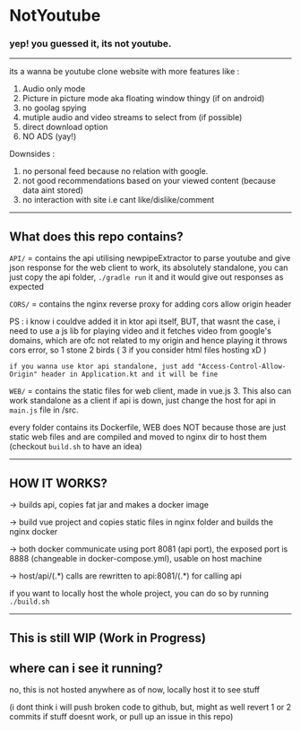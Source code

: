 # NotYoutube
### yep! you guessed it, its not youtube.
-------

its a wanna be youtube clone website with more features like :
1. Audio only mode
2. Picture in picture mode aka floating window thingy (if on android)
3. no goolag spying
4. mutiple audio and video streams to select from (if possible)
5. direct download option
6. NO ADS (yay!)

Downsides :
1. no personal feed because no relation with google.
2. not good recommendations based on your viewed content (because data aint stored)
3. no interaction with site i.e cant like/dislike/comment

----
## What does this repo contains?
`API/` = contains the api utilising newpipeExtractor to parse youtube and give json response for the web client to work,
its absolutely standalone, you can just copy the api folder, `./gradle run` it and it would give out responses as expected

`CORS/` = contains the nginx reverse proxy for adding cors allow origin header

PS : i know i couldve added it in ktor api itself, BUT, that wasnt the case, i need to use a js lib for playing video and it fetches video from google's domains, which are ofc not related to my origin and hence playing it throws cors error, so 1 stone 2 birds ( 3 if you consider html files hosting xD )

`if you wanna use ktor api standalone, just add "Access-Control-Allow-Origin" header in Application.kt and it will be fine`

`WEB/` = contains the static files for web client, made in vue.js 3. This also can work standalone as a client if api is down, just change the host for api in `main.js` file in /src.

every folder contains its Dockerfile, WEB does NOT because those are just static web files and are compiled and moved to nginx dir to host them (checkout `build.sh` to have an idea)

----

## HOW IT WORKS?
-> builds api, copies fat jar and makes a docker image

-> build vue project and copies static files in nginx folder and builds the nginx docker

-> both docker communicate using port 8081 (api port), the exposed port is 8888 (changeable in docker-compose.yml), usable on host machine

-> host/api/(.\*) calls are rewritten to api:8081/(.\*) for calling api

if you want to locally host the whole project, you can do so by
running `./build.sh` 

-----

## This is still WIP (Work in Progress)

## where can i see it running?

no, this is not hosted anywhere as of now, locally host it to see stuff

(i dont think i will push broken code to github, but, might as well revert 1 or 2 commits if stuff doesnt work, or pull up an issue in this repo)